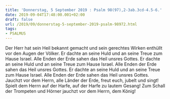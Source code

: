 ```yaml
---
title: 'Donnerstag, 5 September 2019 : Psalm 98(97),2-3ab.3cd-4.5-6.'
date: 2019-09-04T17:48:00.001+02:00
draft: false
url: /2019/09/donnerstag-5-september-2019-psalm-98972.html
tags: 
- PSALMUS
---
```


Der Herr hat sein Heil bekannt gemacht und sein gerechtes Wirken enthüllt vor den Augen der Völker. Er dachte an seine Huld und an seine Treue zum Hause Israel. Alle Enden der Erde sahen das Heil unsres Gottes. Er dachte an seine Huld und an seine Treue zum Hause Israel. Alle Enden der Erde sahen das Heil unsres Gottes. Er dachte an seine Huld und an seine Treue zum Hause Israel. Alle Enden der Erde sahen das Heil unsres Gottes. Jauchzt vor dem Herrn, alle Länder der Erde, freut euch, jubelt und singt! Spielt dem Herrn auf der Harfe, auf der Harfe zu lautem Gesang! Zum Schall der Trompeten und Hörner jauchzt vor dem Herrn, dem König!